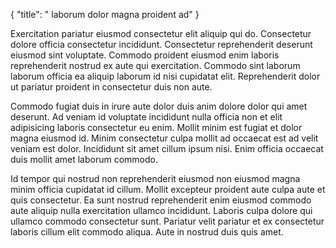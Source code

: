 {
  "title": " laborum dolor magna proident ad"
}

Exercitation pariatur eiusmod consectetur elit aliquip qui do. Consectetur dolore officia consectetur incididunt. Consectetur reprehenderit deserunt eiusmod sint voluptate. Commodo proident eiusmod enim laboris reprehenderit nostrud ex aute qui exercitation. Commodo sint laborum laborum officia ea aliquip laborum id nisi cupidatat elit. Reprehenderit dolor ut pariatur proident in consectetur duis non aute.

Commodo fugiat duis in irure aute dolor duis anim dolore dolor qui amet deserunt. Ad veniam id voluptate incididunt nulla officia non et elit adipisicing laboris consectetur eu enim. Mollit minim est fugiat et dolor magna eiusmod id. Minim consectetur culpa mollit ad occaecat est ad velit veniam est dolor. Incididunt sit amet cillum ipsum nisi. Enim officia occaecat duis mollit amet laborum commodo.

Id tempor qui nostrud non reprehenderit eiusmod non eiusmod magna minim officia cupidatat id cillum. Mollit excepteur proident aute culpa aute et quis consectetur. Ea sunt nostrud reprehenderit enim eiusmod commodo aute aliquip nulla exercitation ullamco incididunt. Laboris culpa dolore qui ullamco commodo consectetur sunt. Pariatur velit pariatur et ex consectetur laboris cillum elit commodo aliqua. Aute in nostrud duis quis amet.